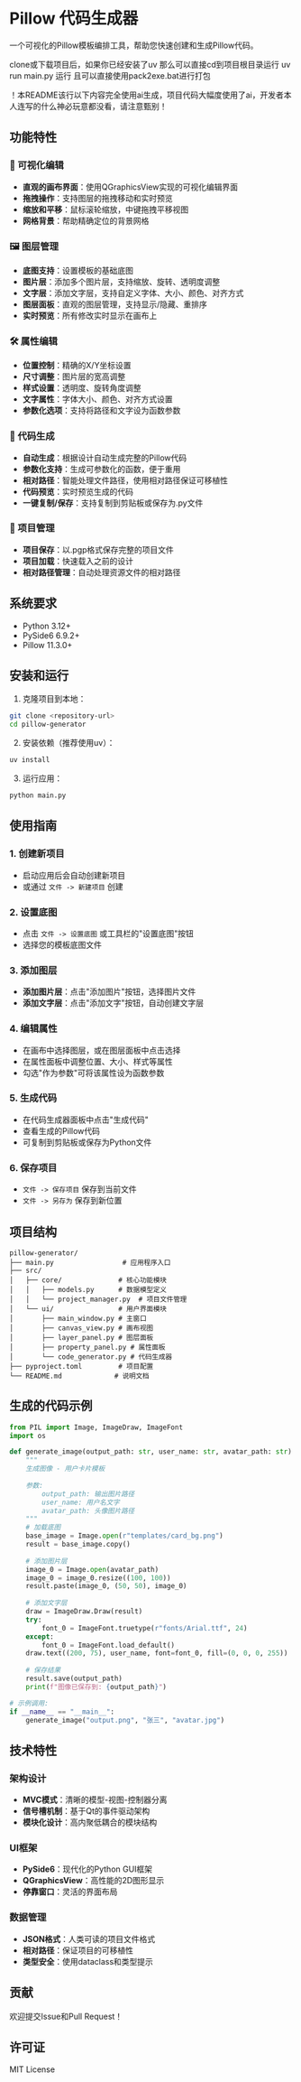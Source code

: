 # Pillow 代码生成器

一个可视化的Pillow模板编排工具，帮助您快速创建和生成Pillow代码。

clone或下载项目后，如果你已经安装了uv
那么可以直接cd到项目根目录运行 uv run main.py 运行
且可以直接使用pack2exe.bat进行打包

！本README该行以下内容完全使用ai生成，项目代码大幅度使用了ai，开发者本人连写的什么神必玩意都没看，请注意甄别！

## 功能特性

### 🎨 可视化编辑
- **直观的画布界面**：使用QGraphicsView实现的可视化编辑界面
- **拖拽操作**：支持图层的拖拽移动和实时预览
- **缩放和平移**：鼠标滚轮缩放，中键拖拽平移视图
- **网格背景**：帮助精确定位的背景网格

### 🖼️ 图层管理
- **底图支持**：设置模板的基础底图
- **图片层**：添加多个图片层，支持缩放、旋转、透明度调整
- **文字层**：添加文字层，支持自定义字体、大小、颜色、对齐方式
- **图层面板**：直观的图层管理，支持显示/隐藏、重排序
- **实时预览**：所有修改实时显示在画布上

### 🛠️ 属性编辑
- **位置控制**：精确的X/Y坐标设置
- **尺寸调整**：图片层的宽高调整
- **样式设置**：透明度、旋转角度调整
- **文字属性**：字体大小、颜色、对齐方式设置
- **参数化选项**：支持将路径和文字设为函数参数

### 📝 代码生成
- **自动生成**：根据设计自动生成完整的Pillow代码
- **参数化支持**：生成可参数化的函数，便于重用
- **相对路径**：智能处理文件路径，使用相对路径保证可移植性
- **代码预览**：实时预览生成的代码
- **一键复制/保存**：支持复制到剪贴板或保存为.py文件

### 💾 项目管理
- **项目保存**：以.pgp格式保存完整的项目文件
- **项目加载**：快速载入之前的设计
- **相对路径管理**：自动处理资源文件的相对路径

## 系统要求

- Python 3.12+
- PySide6 6.9.2+
- Pillow 11.3.0+

## 安装和运行

1. 克隆项目到本地：
```bash
git clone <repository-url>
cd pillow-generator
```

2. 安装依赖（推荐使用uv）：
```bash
uv install
```

3. 运行应用：
```bash
python main.py
```

## 使用指南

### 1. 创建新项目
- 启动应用后会自动创建新项目
- 或通过 `文件 -> 新建项目` 创建

### 2. 设置底图
- 点击 `文件 -> 设置底图` 或工具栏的"设置底图"按钮
- 选择您的模板底图文件

### 3. 添加图层
- **添加图片层**：点击"添加图片"按钮，选择图片文件
- **添加文字层**：点击"添加文字"按钮，自动创建文字层

### 4. 编辑属性
- 在画布中选择图层，或在图层面板中点击选择
- 在属性面板中调整位置、大小、样式等属性
- 勾选"作为参数"可将该属性设为函数参数

### 5. 生成代码
- 在代码生成器面板中点击"生成代码"
- 查看生成的Pillow代码
- 可复制到剪贴板或保存为Python文件

### 6. 保存项目
- `文件 -> 保存项目` 保存到当前文件
- `文件 -> 另存为` 保存到新位置

## 项目结构

```
pillow-generator/
├── main.py                 # 应用程序入口
├── src/
│   ├── core/              # 核心功能模块
│   │   ├── models.py      # 数据模型定义
│   │   └── project_manager.py  # 项目文件管理
│   └── ui/                # 用户界面模块
│       ├── main_window.py # 主窗口
│       ├── canvas_view.py # 画布视图
│       ├── layer_panel.py # 图层面板
│       ├── property_panel.py # 属性面板
│       └── code_generator.py # 代码生成器
├── pyproject.toml         # 项目配置
└── README.md             # 说明文档
```

## 生成的代码示例

```python
from PIL import Image, ImageDraw, ImageFont
import os

def generate_image(output_path: str, user_name: str, avatar_path: str):
    """
    生成图像 - 用户卡片模板
    
    参数:
        output_path: 输出图片路径
        user_name: 用户名文字
        avatar_path: 头像图片路径
    """
    # 加载底图
    base_image = Image.open(r"templates/card_bg.png")
    result = base_image.copy()
    
    # 添加图片层
    image_0 = Image.open(avatar_path)
    image_0 = image_0.resize((100, 100))
    result.paste(image_0, (50, 50), image_0)
    
    # 添加文字层
    draw = ImageDraw.Draw(result)
    try:
        font_0 = ImageFont.truetype(r"fonts/Arial.ttf", 24)
    except:
        font_0 = ImageFont.load_default()
    draw.text((200, 75), user_name, font=font_0, fill=(0, 0, 0, 255))
    
    # 保存结果
    result.save(output_path)
    print(f"图像已保存到: {output_path}")

# 示例调用:
if __name__ == "__main__":
    generate_image("output.png", "张三", "avatar.jpg")
```

## 技术特性

### 架构设计
- **MVC模式**：清晰的模型-视图-控制器分离
- **信号槽机制**：基于Qt的事件驱动架构
- **模块化设计**：高内聚低耦合的模块结构

### UI框架
- **PySide6**：现代化的Python GUI框架
- **QGraphicsView**：高性能的2D图形显示
- **停靠窗口**：灵活的界面布局

### 数据管理
- **JSON格式**：人类可读的项目文件格式
- **相对路径**：保证项目的可移植性
- **类型安全**：使用dataclass和类型提示

## 贡献

欢迎提交Issue和Pull Request！

## 许可证

MIT License
